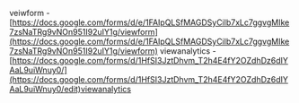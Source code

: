 veiwform
    - [https://docs.google.com/forms/d/e/1FAIpQLSfMAGDSyCilb7xLc7ggvgMIke7zsNaTRg9vNOn951I92uIY1g/viewform](https://docs.google.com/forms/d/e/1FAIpQLSfMAGDSyCilb7xLc7ggvgMIke7zsNaTRg9vNOn951I92uIY1g/viewform)
viewanalytics
    - [https://docs.google.com/forms/d/1HfSI3JztDhvm_T2h4E4fY2OZdhDz6dIYAaL9uiWnuy0/](https://docs.google.com/forms/d/1HfSI3JztDhvm_T2h4E4fY2OZdhDz6dIYAaL9uiWnuy0/edit)viewanalytics
